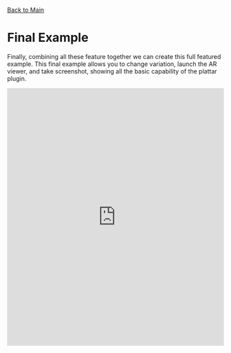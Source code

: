 [Back to Main](./)

# Final Example

Finally, combining all these feature together we can create this full featured example. This final example allows you to change variation, launch the AR viewer, and take screenshot, showing all the basic capability of the plattar plugin.

<iframe height="600" style="width: 100%;" scrolling="no" title="Untitled" src="https://codepen.io/plattar/embed/XJrOQQa?default-tab=js%2Cresult&editable=true" frameborder="no" loading="lazy" allowtransparency="true" allowfullscreen="true">
  See the Pen <a href="https://codepen.io/plattar/pen/XJrOQQa">
  Untitled</a> by Plattar (<a href="https://codepen.io/plattar">@plattar</a>)
  on <a href="https://codepen.io">CodePen</a>.
</iframe>

